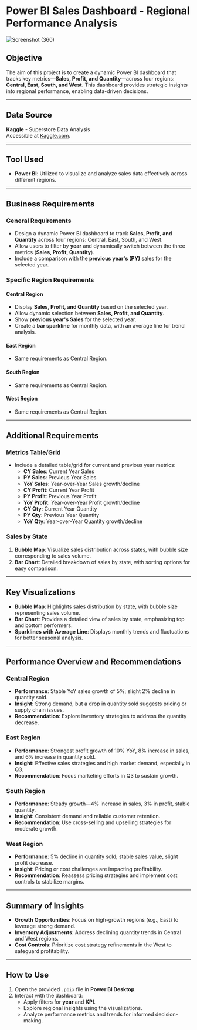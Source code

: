 # Power BI Sales Dashboard - Regional Performance Analysis

![Screenshot (360)](https://github.com/user-attachments/assets/d48ba848-203f-4eb0-b3a0-d5e27cd7c787)

## Objective

The aim of this project is to create a dynamic Power BI dashboard that tracks key metrics—**Sales, Profit, and Quantity**—across four regions: **Central, East, South, and West**. This dashboard provides strategic insights into regional performance, enabling data-driven decisions.

---

## Data Source
**Kaggle** - Superstore Data Analysis  
Accessible at [Kaggle.com](https://www.kaggle.com).

---

## Tool Used
- **Power BI**: Utilized to visualize and analyze sales data effectively across different regions.

---

## Business Requirements

### General Requirements
- Design a dynamic Power BI dashboard to track **Sales, Profit, and Quantity** across four regions: Central, East, South, and West.
- Allow users to filter by **year** and dynamically switch between the three metrics (**Sales, Profit, Quantity**).
- Include a comparison with the **previous year's (PY)** sales for the selected year.

### Specific Region Requirements
#### Central Region
- Display **Sales, Profit, and Quantity** based on the selected year.
- Allow dynamic selection between **Sales, Profit, and Quantity**.
- Show **previous year's Sales** for the selected year.
- Create a **bar sparkline** for monthly data, with an average line for trend analysis.

#### East Region
- Same requirements as Central Region.

#### South Region
- Same requirements as Central Region.

#### West Region
- Same requirements as Central Region.

---

## Additional Requirements
### Metrics Table/Grid
- Include a detailed table/grid for current and previous year metrics:
  - **CY Sales**: Current Year Sales  
  - **PY Sales**: Previous Year Sales  
  - **YoY Sales**: Year-over-Year Sales growth/decline  
  - **CY Profit**: Current Year Profit  
  - **PY Profit**: Previous Year Profit  
  - **YoY Profit**: Year-over-Year Profit growth/decline  
  - **CY Qty**: Current Year Quantity  
  - **PY Qty**: Previous Year Quantity  
  - **YoY Qty**: Year-over-Year Quantity growth/decline  

### Sales by State
1. **Bubble Map**: Visualize sales distribution across states, with bubble size corresponding to sales volume.
2. **Bar Chart**: Detailed breakdown of sales by state, with sorting options for easy comparison.

---

## Key Visualizations
- **Bubble Map**: Highlights sales distribution by state, with bubble size representing sales volume.
- **Bar Chart**: Provides a detailed view of sales by state, emphasizing top and bottom performers.
- **Sparklines with Average Line**: Displays monthly trends and fluctuations for better seasonal analysis.

---

## Performance Overview and Recommendations

### Central Region
- **Performance**: Stable YoY sales growth of 5%; slight 2% decline in quantity sold.  
- **Insight**: Strong demand, but a drop in quantity sold suggests pricing or supply chain issues.  
- **Recommendation**: Explore inventory strategies to address the quantity decrease.

### East Region
- **Performance**: Strongest profit growth of 10% YoY, 8% increase in sales, and 6% increase in quantity sold.  
- **Insight**: Effective sales strategies and high market demand, especially in Q3.  
- **Recommendation**: Focus marketing efforts in Q3 to sustain growth.

### South Region
- **Performance**: Steady growth—4% increase in sales, 3% in profit, stable quantity.  
- **Insight**: Consistent demand and reliable customer retention.  
- **Recommendation**: Use cross-selling and upselling strategies for moderate growth.

### West Region
- **Performance**: 5% decline in quantity sold; stable sales value, slight profit decrease.  
- **Insight**: Pricing or cost challenges are impacting profitability.  
- **Recommendation**: Reassess pricing strategies and implement cost controls to stabilize margins.

---

## Summary of Insights
- **Growth Opportunities**: Focus on high-growth regions (e.g., East) to leverage strong demand.  
- **Inventory Adjustments**: Address declining quantity trends in Central and West regions.  
- **Cost Controls**: Prioritize cost strategy refinements in the West to safeguard profitability.  

---

## How to Use
1. Open the provided `.pbix` file in **Power BI Desktop**.
2. Interact with the dashboard:
   - Apply filters for **year** and **KPI**.
   - Explore regional insights using the visualizations.
   - Analyze performance metrics and trends for informed decision-making.

